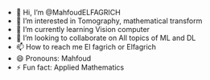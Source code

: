 - 👋 Hi, I’m @MahfoudELFAGRICH
- 👀 I’m interested in Tomography, mathematical transform 
- 🌱 I’m currently learning Vision computer 
- 💞️ I’m looking to collaborate on All topics of ML and DL
- 📫 How to reach me El fagrich or Elfagrich
- 😄 Pronouns: Mahfoud
- ⚡ Fun fact: Applied Mathematics 

<!---
MahfoudELFAGRICH/MahfoudELFAGRICH is a ✨ special ✨ repository because its `README.md` (this file) appears on your GitHub profile.
You can click the Preview link to take a look at your changes.
--->
